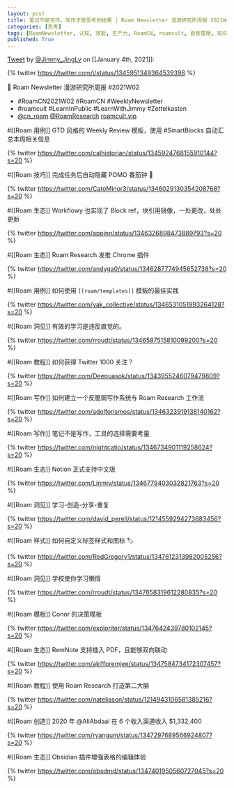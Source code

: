 ```yaml
---
layout: post
title: 笔记不是写作，写作才是思考的结果 | Roam Newsletter 漫游研究所周报 2021W02
categories: [思考]
tags: [RoamNewsletter, 认知, 效能, 生产力, RoamCN, roamcult, 自我管理, 知识创造, RoamResearch]
published: True
---
```


[Tweet](https://twitter.com/i/status/1345951349364539398) by [@Jimmy_JingLv](https://twitter.com/Jimmy_JingLv) on [[January 4th, 2021]]:

{% twitter https://twitter.com/i/status/1345951349364539398 %}

📮 Roam Newsletter 漫游研究所周报 #2021W02

- #RoamCN2021W02 #RoamCN #WeeklyNewsletter
- #roamcult #LearnInPublic #LearnWithJimmy #Zettelkasten
- [@cn_roam](https://twitter.com/cn_roam) [@RoamResearch](https://twitter.com/RoamResearch) [roamcult.vip](https://roamcult.vip)

#[[Roam 用例]] GTD 风格的 Weekly Review 模板，使用 #SmartBlocks 自动汇总本周相关信息

{% twitter https://twitter.com/calhistorian/status/1345924768155910144?s=20 %}

#[[Roam 技巧]] 完成任务后自动隐藏 POMO 番茄钟 🍅

{% twitter https://twitter.com/CatoMinor3/status/1346029130354208768?s=20 %}

#[[Roam 生态]] Workflowy 也实现了 Block ref，块引用镜像，一处更改，处处更新

{% twitter https://twitter.com/appinn/status/1346326898473889793?s=20 %}

#[[Roam 生态]] Roam Research 发推 Chrome 插件

{% twitter https://twitter.com/andyga0/status/1346287774945652738?s=20 %}

#[[Roam 用例]] 如何使用 `[[roam/templates]]` 模板的最佳实践

{% twitter https://twitter.com/yak_collective/status/1346531051993264128?s=20 %}

#[[Roam 洞见]] 有效的学习是违反直觉的。

{% twitter https://twitter.com/rroudt/status/1346587515810099200?s=20 %}

#[[Roam 教程]] 如何获得 Twitter 1000 关注？

{% twitter https://twitter.com/Deepuasok/status/1343955246079479809?s=20 %}

#[[Roam 写作]] 如何建立一个反脆弱写作系统与 Roam Research 工作流

{% twitter https://twitter.com/adolforismos/status/1346323919138140162?s=20 %}

#[[Roam 写作]] 笔记不是写作，工具的选择需要考量

{% twitter https://twitter.com/nightcatio/status/1346734901119258624?s=20 %}

#[[Roam 生态]] Notion 正式支持中文版

{% twitter https://twitter.com/Linmiv/status/1346779403032821763?s=20 %}

#[[Roam 洞见]] 学习-创造-分享-重复

{% twitter https://twitter.com/david_perell/status/1214559294273683456?s=20 %}

#[[Roam 样式]] 如何自定义标签样式和图标 🏷

{% twitter https://twitter.com/RedGregory1/status/1347612313982005256?s=20 %}

#[[Roam 洞见]] 学校使你学习懒惰

{% twitter https://twitter.com/rroudt/status/1347658319612280835?s=20 %}

#[[Roam 模板]] Conor 的决策模板

{% twitter https://twitter.com/exploriter/status/1347642439780102145?s=20 %}

#[[Roam 生态]] RemNote 支持插入 PDF，且能够双向联动

{% twitter https://twitter.com/akiffpremjee/status/1347584734172307457?s=20 %}

#[[Roam 教程]] 使用 Roam Research 打造第二大脑

{% twitter https://twitter.com/nateliason/status/1214943106581385216?s=20 %}

#[[Roam 创造]] 2020 年 @AliAbdaal 在 6 个收入渠道收入 \$1,332,400

{% twitter https://twitter.com/ryangum/status/1347297689566924807?s=20 %}

#[[Roam 生态]] Obsidian 插件增强表格的编辑体验

{% twitter https://twitter.com/obsdmd/status/1347401950560727045?s=20 %}
